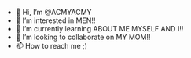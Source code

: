 - 👋 Hi, I’m @ACMYACMY
- 👀 I’m interested in MEN!!
- 🌱 I’m currently learning ABOUT ME MYSELF AND I!!
- 💞️ I’m looking to collaborate on MY MOM!!
- 📫 How to reach me ;)

<!---
ACMYACMY/ACMYACMY is a ✨ special ✨ repository because its `README.md` (this file) appears on your GitHub profile.
You can click the Preview link to take a look at your changes.
--->
